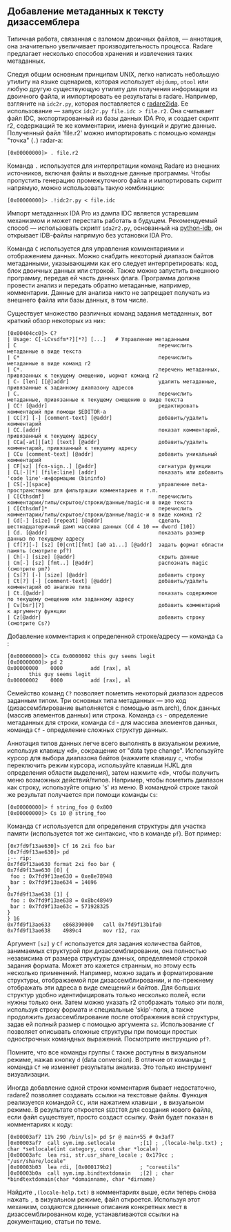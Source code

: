 ## Добавление метаданных к тексту дизассемблера

Типичная работа, связанная с взломом двоичных файлов, — аннотация, она значительно увеличивает производительность процесса.
Radare предлагает несколько способов хранения и извлечения таких метаданных.

Следуя общим основным принципам UNIX, легко написать небольшую утилиту на языке сценариев, которая использует `objdump`, `otool` или любую другую существующую утилиту для получения информации из двоичного файла, и импортировать ее результаты в radare. Например, взгляните на `idc2r.py`, которая поставляется с [radare2ida](https://github.com/radareorg/radare2ida). Ее использование — запуск `idc2r.py file.idc > file.r2`. Она считывает файл IDC, экспортированный из базы данных IDA Pro, и создает скрипт r2, содержащий те же комментарии, имена функций и другие данные. Полученный файл 'file.r2' можно импортировать с помощью команды "точка" (`.`) radar-а:
```
[0x00000000]> . file.r2
```
Команда `.` используется для интерпретации команд Radare из внешних источников, включая файлы и выходные данные программы. Чтобы пропустить генерацию промежуточного файла и импортировать скрипт напрямую, можно использовать такую комбинацию:
```
[0x00000000]> .!idc2r.py < file.idc
```

Импорт метаданных IDA Pro из дампа IDC является устаревшим механизмом и может перестать работать в будущем. Рекомендуемый способ — использовать скрипт `ida2r2.py`, основанный на [python-idb](https://github.com/williballenthin/python-idb), он открывает IDB-файлы напрямую без установки IDA Pro.

Команда `C` используется для управления комментариями и отображением данных. Можно снабдить некоторый диапазон байтов метаданными, указывающими как его следует интерпретировать: код, блок двоичных данных или строкой. Также можно запустить внешнюю программу, передав ей часть данных флага. Программа должна провести анализ и передать обратно метаданные, например, комментарии. Данные для анализа никто не запрещает получать из внешнего файла или базы данных, в том числе.

Существует множество различных команд задания метаданных, вот краткий обзор некоторых из них:

```
[0x00404cc0]> C?
| Usage: C[-LCvsdfm*?][*?] [...]   # Управление метаданными
| C                                              перечислить метаданные в виде текста
| C*                                             перечислить метаданные в виде команд r2
| C*.                                            перечень метаданных, привязанных к текущему смещению, ыормат команд r2
| C- [len] [[@]addr]                             удалить метаданные, привязанные к заданному диапазону адресов
| C.                                             перечислить метаданные, привязанные к текущему смещению в виде текста
| CC! [@addr]                                    редактировать комментарий при помощи $EDITOR-а
| CC[?] [-] [comment-text] [@addr]               добавить/удалить комментарий
| CC.[addr]                                      показат комментарий, привязанный к текущему адресу
| CCa[-at]|[at] [text] [@addr]                   добавить/удалить комментарий, привязанный к текущему адресу
| CCu [comment-text] [@addr]                     добавить уникальный комментарий
| CF[sz] [fcn-sign..] [@addr]                    сигнатура функции
| CL[-][*] [file:line] [addr]                    показать или добавить 'code line'-информацию (bininfo)
| CS[-][space]                                   управление meta-пространствами для фильтрации комментариев и т.п.
| C[Cthsdmf]                                     перечислить комментарии/типы/скрытое/строки/данные/magic-и в виде текста
| C[Cthsdmf]*                                    перечислить комментарии/типы/скрытое/строки/данные/magic-и в виде команд r2
| Cd[-] [size] [repeat] [@addr]                  сделать шестнадцатеричный дамп массива данных (Cd 4 10 == dword [10])
| Cd. [@addr]                                    показать размер данныз по текущему адресу
| Cf[?][-] [sz] [0|cnt][fmt] [a0 a1...] [@addr]  задать формат области память (смотрите pf?)
| Ch[-] [size] [@addr]                           скрыть данные
| Cm[-] [sz] [fmt..] [@addr]                     распознать magic (смотрите pm?)
| Cs[?] [-] [size] [@addr]                       добавить строку
| Ct[?] [-] [comment-text] [@addr]               добавить/удалить комментарий об анализе типа
| Ct.[@addr]                                     показать содержимое по текущему смещению или заданному адресу
| Cv[bsr][?]                                     добавить комментарий к аргументу функции
| Cz[@addr]                                      добавить строку (смотрите Cs?)
```

Добавление комментария к определенной строке/адресу — команда `Ca` :

```
[0x00000000]> CCa 0x0000002 this guy seems legit
[0x00000000]> pd 2
0x00000000    0000         add [rax], al
;      this guy seems legit
0x00000002    0000         add [rax], al
```

Семейство команд `C?` позволяет пометить некоторый диапазон адресов заданным типом. Три основных типа метаданных — это код (дизассемблирование выполняется с помощью asm.arch), блок данных (массив элементов данных) или строка. Команда `cs` - определение метаданных для строки, команда `Cd` - для массива элементов данных, команда `Cf` - определение сложных структур данных.

Аннотация типов данных легче всего выполнять в визуальном режиме, используя клавишу «d», сокращение от "data type change". Используйте курсор для выбора диапазона байтов (нажмите клавишу `c`, чтобы переключить режим курсора, используйте клавиши HJKL для определения области выделения), затем нажмите «d», чтобы получить меню возможных действий/типов. Например, чтобы пометить диапазон как строку, используйте опцию 's' из меню. В командной строке такой же результат получается при помощи команды `Cs`:

```
[0x00000000]> f string_foo @ 0x800
[0x00000000]> Cs 10 @ string_foo
```

Команда `Cf` используется для определения структуры для участка памяти (используется тот же синтаксис, что в команде `pf`). Вот пример:

```
[0x7fd9f13ae630]> Cf 16 2xi foo bar
[0x7fd9f13ae630]> pd
;-- rip:
0x7fd9f13ae630 format 2xi foo bar {
0x7fd9f13ae630 [0] {
 foo : 0x7fd9f13ae630 = 0xe8e78948
 bar : 0x7fd9f13ae634 = 14696
}
0x7fd9f13ae638 [1] {
 foo : 0x7fd9f13ae638 = 0x8bc48949
 bar : 0x7fd9f13ae63c = 571928325
}
} 16
0x7fd9f13ae633    e868390000   call 0x7fd9f13b1fa0
0x7fd9f13ae638    4989c4       mov r12, rax
```

Аргумент `[sz]` у `Cf` используется для задания количества байтов, занимаемых структурой при дизассемблировании, она полностью независима от размера структуры данных, определяемой строкой задания формата. Может это кажется странным, но этому есть несколько применений. Например, можно задать и форматирование структуры, отображаемой при дизассемблировании, и по-прежнему отображать эти адреса в виде смещений и байтов. Для больших структур удобно идентифицировать только несколько полей, если нужны только они. Затем можно указать r2 отображать только эти поля, используя строку формата и специальные 'skip'-поля, а также продолжить дизассемблирование после отображения всей структуры, задав ей полный размер с помощью аргумента `sz`. Использование `Cf` позволяет описывать сложные структуры при помощи простых однострочных командных выражений. Посмотрите инструкцию `pf?`.

Помните, что все команды группы `C` также доступны в визуальном режиме, нажав кнопку `d` (data conversion).
В отличие от команды [`t`](../analysis/types.md) команда `Cf` не изменяет результаты анализа. Это только инструмент визуализации.

Иногда добавление одной строки комментария бывает недостаточно, radare2 позволяет создавать ссылки на текстовые файлы. Функция реализуется командой `СС,` или нажатием клавиши `,` в  визуальном режиме. В результате откроется `$EDITOR` для создания нового файла, если файл существует, просто создаст ссылку. Файл будет показан в комментариях к коду:

```
[0x00003af7 11% 290 /bin/ls]> pd $r @ main+55 # 0x3af7
│0x00003af7  call sym.imp.setlocale        ;[1] ; ,(locale-help.txt) ; char *setlocale(int category, const char *locale)
│0x00003afc  lea rsi, str.usr_share_locale ; 0x179cc ; "/usr/share/locale"
│0x00003b03  lea rdi, [0x000179b2]         ; "coreutils"
│0x00003b0a  call sym.imp.bindtextdomain   ;[2] ; char *bindtextdomain(char *domainname, char *dirname)
```

Найдите `,(locale-help.txt)` в комментариях выше, если теперь снова нажать `,` в визуальном режиме, файл откроется. Используя этот механизм, создаются длинные описания конкретных мест в дизассемблированном коде, устанавливаются ссылки на документацию, статьи по теме.
